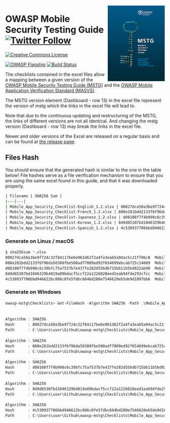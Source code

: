 <a href="https://leanpub.com/mobile-security-testing-guide"><img width=180px align="right" style="float: right;" src="../Document/Images/mstg-cover-release-small.jpg" /></a>

# OWASP Mobile Security Testing Guide [![Twitter Follow](https://img.shields.io/twitter/follow/OWASP_MSTG.svg?style=social&label=Follow)](https://twitter.com/OWASP_MSTG)

[![Creative Commons License](https://licensebuttons.net/l/by-sa/4.0/88x31.png)](https://creativecommons.org/licenses/by-sa/4.0/ "CC BY-SA 4.0")

[![OWASP Flagship](https://img.shields.io/badge/owasp-flagship%20project-48A646.svg)](https://www.owasp.org/index.php/Category:OWASP_Project#tab=Project_Inventory)
[![Build Status](https://travis-ci.com/OWASP/owasp-mstg.svg?branch=master)](https://travis-ci.com/OWASP/owasp-mstg)

The checklists contained in the excel files allow a mapping between a given version of the [OWASP Mobile Security Testing Guide (MSTG)](https://github.com/OWASP/owasp-mstg "MSTG") and the [OWASP Mobile Application Verification Standard (MASVS)](https://github.com/OWASP/owasp-masvs "MASVS").

The MSTG version element (Dashboard - row 13) in the excel file represent the version of mstg which the links in the excel file will lead to.

Note that due to the continuous updating and restructuring of the MSTG, the links of different versions are not all identical. And changing the mstg version (Dashboard - row 13) may break the links in the excel file.

Newer and older versions of the Excel are released on a regular basis and can be found at [the release page](https://github.com/OWASP/owasp-mstg/releases "Releases").

## Files Hash

You should ensure that the generated hash is similar to the one in the table below! File hashes serve as a file verification mechanism to ensure that you are using the same excel found in this guide, and that it was downloaded properly.

```bash
| Filename | SHA256 Sum |
|---|---|
| Mobile_App_Security_Checklist-English_1.2.xlsx | 80027dca50a3be9f724c32f84117be6e961d62f2a4fa3eab5a94ac5c21ff06c8 |
| Mobile_App_Security_Checklist-French_1.2.xlsx | 080e281bdd2133f6f96da50380fbe500adf7009ed92f654699ebcab725c14609 |
| Mobile_App_Security_Checklist-Japanese_1.2.xlsx | d08108f7f4b998c6c39bfc75a7537b7e437fe282d556db715bb11b5bd922ab90 |
| Mobile_App_Security_Checklist-Korean_1.2.xlsx | 849d65307bd1046329b4019a09bdacf5ccf22a1226028eed1eab94fde293cfcc |
| Mobile_App_Security_Checklist-Spanish_1.2.xlsx | 4c530937706bbd946622bc806c0fe5fdbc604bd280e7546620eb5de9d1897bb6 |
```

### Generate on Linux / macOS

```bash
$ sha256sum *.xlsx
80027dca50a3be9f724c32f84117be6e961d62f2a4fa3eab5a94ac5c21ff06c8  Mobile_App_Security_Checklist-English_1.2.xlsx
080e281bdd2133f6f96da50380fbe500adf7009ed92f654699ebcab725c14609  Mobile_App_Security_Checklist-French_1.2.xlsx
d08108f7f4b998c6c39bfc75a7537b7e437fe282d556db715bb11b5bd922ab90  Mobile_App_Security_Checklist-Japanese_1.2.xlsx
849d65307bd1046329b4019a09bdacf5ccf22a1226028eed1eab94fde293cfcc  Mobile_App_Security_Checklist-Korean_1.2.xlsx
4c530937706bbd946622bc806c0fe5fdbc604bd280e7546620eb5de9d1897bb6  Mobile_App_Security_Checklist-Spanish_1.2.xlsx
```

### Generate on Windows

```powershell
owasp-mstg\Checklists> Get-FileHash -Algorithm SHA256 -Path .\Mobile_App_Security_Checklist-* | fl


Algorithm : SHA256
Hash      : 80027dca50a3be9f724c32f84117be6e961d62f2a4fa3eab5a94ac5c21ff06c8
Path      : C:\Users\user\Github\owasp-mstg\Checklists\Mobile_App_Security_Checklist-English_1.2.xlsx

Algorithm : SHA256
Hash      : 080e281bdd2133f6f96da50380fbe500adf7009ed92f654699ebcab725c14609
Path      : C:\Users\user\Github\owasp-mstg\Checklists\Mobile_App_Security_Checklist-French_1.2.xlsx

Algorithm : SHA256
Hash      : d08108f7f4b998c6c39bfc75a7537b7e437fe282d556db715bb11b5bd922ab90
Path      : C:\Users\user\Github\owasp-mstg\Checklists\Mobile_App_Security_Checklist-Japanese_1.2.xlsx

Algorithm : SHA256
Hash      : 849d65307bd1046329b4019a09bdacf5ccf22a1226028eed1eab94fde293cfcc
Path      : C:\Users\user\Github\owasp-mstg\Checklists\Mobile_App_Security_Checklist-Korean_1.2.xlsx

Algorithm : SHA256
Hash      : 4c530937706bbd946622bc806c0fe5fdbc604bd280e7546620eb5de9d1897bb6
Path      : C:\Users\user\Github\owasp-mstg\Checklists\Mobile_App_Security_Checklist-Spanish_1.2.xlsx
```

